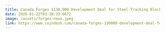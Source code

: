 ```yaml
---
title: Canada Forges $130,000 Development Deal for Steel-Tracking Blockchain
date: 2020-01-22T03:38:29.067Z
image: /assets/forges-news.jpeg
link: https://www.coindesk.com/canada-forges-130000-development-deal-for-steel-tracking-blockchain
---
```

